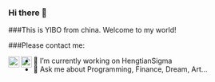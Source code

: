 ### Hi there 👋

###This is YIBO from china. Welcome to my world!

###Please contact me:

<p>
<a href="mailto:tungreeboo@gmail.com?subject = HiYibo&body = Message">
  <img align="left" alt="Yibo Dong" width="22px" src="https://cdn.jsdelivr.net/npm/simple-icons@3.13.0/icons/gmail.svg" />
</a>
<a href="https://www.linkedin.com/in/yibo-dong-961551105">
  <img align="left" alt="Yibo Dong" width="22px" src="https://cdn.jsdelivr.net/npm/simple-icons@v3/icons/linkedin.svg" />
</a>
</p>

- 🔭 I’m currently working on HengtianSigma
- 💬 Ask me about Programming, Finance, Dream, Art...
<!--
**zen-z0ri/zen-z0ri** is a ✨ _special_ ✨ repository because its `README.md` (this file) appears on your GitHub profile.

Here are some ideas to get you started:

- 🔭 I’m currently working on ...
- 🌱 I’m currently learning ...
- 👯 I’m looking to collaborate on ...
- 🤔 I’m looking for help with ...
- 💬 Ask me about ...
- 📫 How to reach me: ...
- 😄 Pronouns: ...
- ⚡ Fun fact: ...
-->
